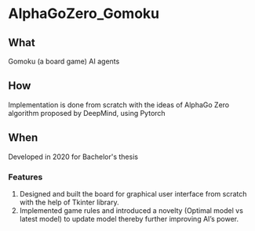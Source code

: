 # AlphaGoZero_Gomoku


## What
Gomoku (a board game) AI agents 
## How
Implementation is done from scratch with the ideas of AlphaGo Zero algorithm proposed by DeepMind, using Pytorch
## When
Developed in 2020 for Bachelor's thesis
### Features
1. Designed and built the board for graphical user interface from scratch with the help of Tkinter library.
2. Implemented game rules and introduced a novelty (Optimal model vs latest model) to update model thereby further improving AI’s power.
